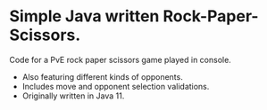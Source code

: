 # Simple Java written Rock-Paper-Scissors.

Code for a PvE rock paper scissors game played in console.

* Also featuring different kinds of opponents.
* Includes move and opponent selection validations.
* Originally written in Java 11.
